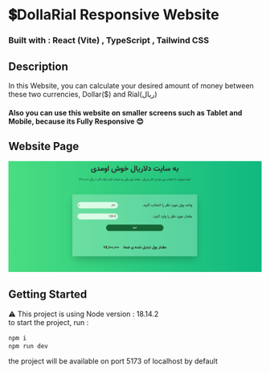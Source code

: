 # 💲DollaRial Responsive Website
### **Built with : React (Vite) , TypeScript , Tailwind CSS**
## Description
In this Website, you can calculate your desired amount of money between these two currencies, Dollar($) and Rial(ريال)
#### Also you can use this website on smaller screens such as Tablet and Mobile, because its **Fully Responsive** 😊

## Website Page
![DollaRial Website](public/DollaRial.PNG)

## Getting Started
⚠️ This project is using Node version : 18.14.2 <br>
to start the project, run :
```
npm i
npm run dev
```
the project will be available on port 5173 of localhost by default

